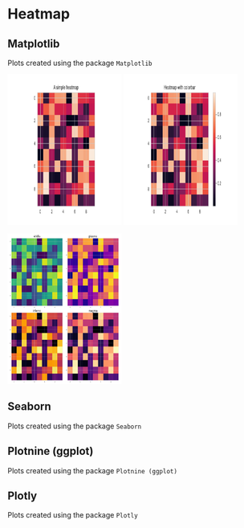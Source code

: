 # Heatmap
## Matplotlib
Plots created using the package `Matplotlib`

<img src="../gallery/Heatmap/mpl-Heatmap-1.png" width="45%" height="300px"> <img src="../gallery/Heatmap/mpl-Heatmap-2.png" width="45%" height="300px">

<img src="../gallery/Heatmap/mpl-Heatmap-3.png" width="45%" height="300px">

## Seaborn
Plots created using the package `Seaborn`

## Plotnine (ggplot)
Plots created using the package `Plotnine (ggplot)`

## Plotly
Plots created using the package `Plotly`
